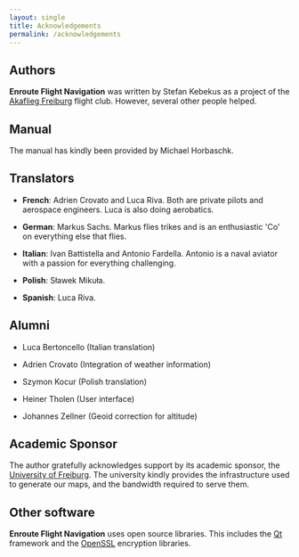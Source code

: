 ```yaml
---
layout: single
title: Acknowledgements
permalink: /acknowledgements
---
```


## Authors

**Enroute Flight Navigation** was written by Stefan Kebekus as a project of 
the [Akaflieg Freiburg](https://akaflieg-freiburg.de) flight club. However,
several other people helped.


## Manual

The manual has kindly been provided by Michael Horbaschk.


## Translators

* **French**: Adrien Crovato and Luca Riva. Both are private pilots and
  aerospace engineers. Luca is also doing aerobatics.

* **German**: Markus Sachs. Markus flies trikes and is an enthusiastic 'Co' on
  everything else that flies.

* **Italian**: Ivan Battistella and Antonio Fardella.  Antonio is a naval
  aviator with a passion for everything challenging.

* **Polish**: Sławek Mikuła.

* **Spanish**: Luca Riva.


## Alumni

* Luca Bertoncello (Italian translation)

* Adrien Crovato (Integration of weather information)

* Szymon Kocur (Polish translation)

* Heiner Tholen (User interface)

* Johannes Zellner (Geoid correction for altitude)


## Academic Sponsor

The author gratefully acknowledges support by its academic sponsor, the
[University of Freiburg](https://www.uni-freiburg.de).  The university kindly
provides the infrastructure used to generate our maps, and the bandwidth
required to serve them.

## Other software

**Enroute Flight Navigation** uses open source libraries. This includes the
[Qt](https://www.qt.io) framework and the [OpenSSL](https://www.openssl.org)
encryption libraries.
